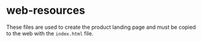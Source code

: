 # web-resources

These files are used to create the product landing page and must be copied to the web with the `index.html` file.
